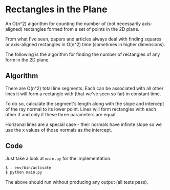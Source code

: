 # Rectangles in the Plane

An O(n^2) algorithm for counting the number of (not necessarily axis-aligned) rectangles formed from a set of points in the 2D plane.

From what I've seen, papers and articles always deal with finding squares or axis-aligned rectangles in O(n^2) time (sometimes in higher dimensions).

The following is the algorithm for finding the number of rectangles of any form in the 2D plane.

## Algorithm

There are O(n^2) total line segments. Each can be associated with all other lines it will form a rectangle with (that we've seen so far) in constant time.

To do so, calculate the segment's length along with the slope and intercept of the ray normal to its lower point. Lines will form rectangles with each other if and only if these three parameters are equal.

Horizonal lines are a special case - their normals have infinite slope so we use the x values of those normals as the intercept.

## Code

Just take a look at `main.py` for the implementation.
```sh
$ . env/bin/activate
$ python main.py 
```
The above should run without producing any output (all tests pass).
